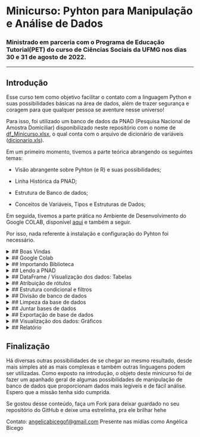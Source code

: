 # Minicurso: Pyhton para Manipulação e Análise de Dados

### Ministrado em parceria com o Programa de Educação Tutorial(PET) do curso de Ciências Sociais da UFMG nos dias 30 e 31 de agosto de 2022.

---

## Introdução

Esse curso tem como objetivo facilitar o contato com a linguagem Python e suas possibilidades básicas na área de dados, além de trazer segurança e coragem para que qualquer pessoa se aventure nesse universo!

Para isso, foi utilizado um banco de dados da PNAD (Pesquisa Nacional de Amostra Domiciliar) disponibilizado neste repositório com o nome de [df_Minicurso.xlsx](../df_Minicurso.xlsx), o qual conta com o arquivo de dicionário de variáveis ([dicionario.xls](../dicionario_PNADC_microdados_trimestre4_20220224.xls)).

Em um primeiro momento, tivemos a parte teórica abrangendo os seguintes temas:

* Visão abrangente sobre Pyhton (e R) e suas possibilidades;

* Linha Histórica da PNAD;

* Estrutura de Banco de dados;

* Conceitos de Variáveis, Tipos e Estruturas de Dados;

Em seguida, tivemos a parte prática no Ambiente de Desenvolvimento do Google COLAB, disponível [aqui](https://colab.research.google.com/drive/1M88teWhAczc3CSpxYitFmRuNU6wB9iFP#scrollTo=3pkH1Qm8BySv) e também a seguir. 

Por isso, nada referente à instalação e configuração do Pyhton foi necessário.

</details>

<details><summary open>## Boas Vindas</summary>

Para dar boa sorte nesse processos e testar nosso ambiente de programação, vamos imprimir "Olá, Mundo!" na nossa tela.

```
print('Olá, Mundo!')
```

</details>

<details><summary open>## Google Colab</summary>

O Colaboratory ou “Colab” é um produto do Google Research, que permite que qualquer pessoa escreva e execute código Python arbitrário pelo navegador. Não requer nenhuma configuração e é sem custo financeiro.

* Seu Notebook

Você pode criar um notebook (livro de código) em Arquivos > Novo notebook para acompanhar o curso, testar seus códigos e fazer anotações OU fazer uma cópia desse  em Arquivos> Salvar uma Cópia, assim você terá acesso à esse arquivo no seu drive...


* Upload de Arquivos


O Google Colab não consegue ler um arquivo que está no nosso computador, por isso é importante colocar esse arquivo aqui dentro do nosso notebook todas as vezes que formos utilizá-los. Esse arquivo será excluído automaticamente após o encerramento do ambiente de excecução.

Para isso, clicar na pasta no canto esquerdo "Arquivos". Em seguida, clicar no primeiro item para fazer upload do arquivo que está no computador, encontrá-lo e clicar em Abrir, conforme a imagem:

<img src="https://github.com/abicego/Minicurso_Python/blob/master/images/colab_arquivos.jpg">

</details>

<details><summary open>## Importando Biblioteca</summary>

Neste primeiro momento, importaremos apenas a Biblioteca [PANDAS](https://pandas.pydata.org/) (com o "apelido" de pd), que é utilizada para manipulação e análise de dados, escrita em Python.

Obs: Biblioteca pode ser entendido como um conjunto de funções/ vários códigos que já foram escritos e estão disponíveis para serem usadas por qualquer pessoa ao utilizar essa linguagem

```
import pandas as pd
```

</details>

<details><summary open>## Lendo a PNAD</summary>

Agora, utilizamos uma função da biblioteca pandas para importar nosso arquivo de dados para esse ambiente

* Caso estivessemos usando Microdados:

1. Para abrir o arquivo usei a função read_fwf, porque ela "lê uma tabela de linhas formatadas de largura fixa no DataFrame" (há varias funções p/ diferentes a extensão: excel, csv, stata)

2. Já que a base de dados original não possui o separador de colunas enquanto delimitador (exemplo: " ; |), usei a propriedade width (largura) da função read_fwf para colocar as infos da coluna "Tamanho" (disponibilizadas no arquivo Dicionário da PNAD).
Ela tem que ser definida antes da função, para que consiga ser lida

3. O df original não possui um cabeçalho com o nome de cada coluna, por isso, defini o nome das colunas com o atributo .columns

```
width_df = [copiar e colar aqui a sequência numérica da coluna "Tamanho" presente no dicionário, exemplo: 4, 1, 2, 2, 2, 9, 7, ...]
df = pd.read_fwf('C:/Users/seucaminho/Arquivo.txt', header=None, dtype=str, widths=width_df)
df.columns = [copiar e colar aqui a sequência numérica da coluna "Código da variável" presente no dicionário, exemplo: 'Ano', 'Trimestre', 'Capital', 'RM_RIDE', 'UPA', ... ]
```

* Nosso arquivo (neste ambiente):

1. Fazer Upload do Arquivo no google Colab conforme descrito
2. Copiar Caminho deste arquivo
3. Usar a função pd.read_excel ler nossa base de dados


```
df_pnad = pd.read_excel('/content/df_Minicurso.xlsx')
```


Criar uma cópia do dataframe original, para garantir a integridade caso algo aconteça: ˋdf=df_pnadˋ

</details>

<details><summary open>## DataFrame / Visualização dos dados: Tabelas</summary>

Para fins didáticos, aqui o DataFrame pode ser ententido apenas como o banco de dados em si. 

Essa seção é dedicada para códigos que trazem uma visão mais ampla ou até mesmo individual de cada coluna, para analisarmos se ele foi lido corretamente, também tirar frequência das variáveis; fazer cruzamentos; agrupar colunas para melhorar a visualização....

Código para ver as 5 primeiras linhas do Dataframe (pode colocar numero no parenteses para aumentar a quantidade de linhas): `df_pnad.head()ˋ

Quantidade de linhas: `len(df)`

Quantidade de linhas e colunas: `df.shape`

Nome das colunas: `df.columns`

Banco de dados, de acordo com ascendência (ou não) em determinada coluna 

```
df.sort_values('V2010', ascending=True).head(20)
df.sort_values('V2010', ascending=False).head(20)
```

Visualização de duas (ou +) colunas, lado a lado

```
df[['V2007','V2010']]
df[['V2007','V2010']].head()
```

Ver a distribuição de acordo com determinada condição

```
df[df['V2005']==8][['UF',V2007','V2010']]
```

Cruzar 2 variáveis

```
pd.crosstab(index=df['V2007'], columns=df['V2010'])
```

Cruzar 3 variáveis

```
pd.crosstab(df['V2005'], [(df['V2007']), df['V2010']], rownames=['Condição'], colnames=['sexo', 'cor'])
```

Cruzar 3 variáveis de acordo com determinadas condições

```
pd.crosstab(df['V2005']=='8', [(df['V2007']=='01'), df['V2010']], rownames=['Condição'], colnames=['sexo', 'cor'])
```

Contagem de casos de determinada coluna de acordo com a categoria

```
df['V2007'].value_counts()
```

Agrupamento de casos por atributo e a média de outra caracteristica

```
df.groupby('V2007')['V2009'].mean()
```

Panorama geral da estatística descritiva do dataframe

```
df.describe()
```

Panorama geral estatística descritiva de uma coluna ou mais colunas

```
df_final[['V2009', 'VD4019']].describe()
```

</details>

<details><summary open>## Atribuição de rótulos</summary>

Aqui, veremos como alterar o nome das colunas e o rotulos dos dados. Vale ressaltar que quando um dado é do tipo string, este deve estar entre aspas (duplas ou simples), já se for numérico, tem que ser informado sem as aspas.

Relembrando nome das colunas: `df_pnad.columns`

Renomear Colunas

```
df=df.rename(columns={
      'V1022': 'Situação_do_domicílio',
      'V2005': 'Condição_no_domicílio',
      'V2007': 'Sexo',
      'V2009': 'Idade_do_morador',
      'V2010': 'Cor_ou_raça',
      'V3001': 'Sabe_ler_escrever',
      'V3009A': 'Curso_mais_elevado_que_frequentou',
      'V3014': 'Concluiu_este_curso',
      'V4001': 'Trabalhou_remunerado_dinheiro',
      'V4009': 'Quantos_trabalhos',
      'S01021': 'Quantos_moradores_celular',
      'S01022': 'Domicílio_telefone_fixo',
      'S01029': 'Algum_morador_acesso_internet',
      'S07009': 'Quem_foi_o_informante_deste_módulo',
      'VD3004': 'Nível_de_instrução_mais_elevado_alcançado',
      'VD3005': 'Anos_de_estudo',
      'VD4001' : 'Condição_em_relação_à_força_de_trabalho',
      'VD4002' : 'Condição_de_ocupação',
      'VD4007' : 'Posição_na_ocupação_no_trabalho',
      'VD4013' : 'Faixa_das_horas_trabalhadas',
      'VD4019' : 'Rendimento_mensal',
      'VD4031' : 'Horas_trabalhadas_semana',
      'VD4036' : 'Faixa_horas_trabalhadas_semana',
      'VDI5012' : 'Faixa_de_rendimento_domiciliar_per_capita'
})
```

Analisar a alteração dos nomes das colunas: `df.columns`

Renomear Atributos

```
df=df.replace({ 
      'Situação_do_domicílio' : {1:'Urbana',2:'Rural'},
      'Condição_no_domicílio' : {7 : 'Genro ou nora', 8 : 'Pai, mãe, padrasto ou madrasta', 9 : 'Sogro(a)'},
      'Sexo' : {1:'Homem',2:'Mulher'},
      'Cor_ou_raça' : {1:  'Branca', 2: 'Preta', 3: 'Amarela', 4: 'Parda', 5: 'Indígena', 9: 'Ignorado'},
      'Sabe_ler_escrever' : {1:'Sim',2:'Não'},
      'Curso_mais_elevado_que_frequentou' : {1: 'Creche (disponível apenas no questionário anual de educação)', 2: 'Pré-escola', 3: 'Classe de alfabetização - CA', 4: 'Alfabetização de jovens e adultos', 5: 'Antigo primário (elementar)', 6: 'Antigo ginásio (médio 1º ciclo)', 7: 'Regular do ensino fundamental ou do 1º grau', 8: 'Educação de jovens e adultos (EJA) ou supletivo do 1º grau', 9: 'Antigo científico, clássico, etc. (médio 2º ciclo)',10: 'Regular do ensino médio ou do 2º grau',11: 'Educação de jovens e adultos (EJA) ou supletivo do 2º grau',12: 'Superior - graduação',13: 'Especialização de nível superior',14: 'Mestrado',15: 'Doutorado'},
      'Concluiu_este_curso' : {1:'Sim',2:'Não'},
      'Trabalhou_remunerado_dinheiro' : {1:'Sim',2:'Não'},
      'Quantos_trabalhos' : {1:'Um', 2:'Dois', 3 : 'Três ou mais'},
      'Domicílio_telefone_fixo' : {1:'Sim',2:'Não'},
      'Algum_morador_acesso_internet' : {1:'Sim',2:'Não'},
      'Nível_de_instrução_mais_elevado_alcançado' : {1: 'Sem instrução e menos de 1 ano de estudo',2: 'Fundamental incompleto ou equivalente',3: 'Fundamental completo ou equivalente',4: 'Médio incompleto ou equivalente',5: 'Médio completo ou equivalente',6: 'Superior incompleto ou equivalente',7: 'Superior completo'},
      'Condição_em_relação_à_força_de_trabalho': {1: 'Pessoas na força de trabalho',2: 'Pessoas fora da força de trabalho'},
      'Condição_de_ocupação': {1: 'Pessoas ocupadas',2: 'Pessoas desocupadas'},
      'Posição_na_ocupação_no_trabalho' : {1: 'Empregado (inclusive trabalhador doméstico)',2: 'Empregador',3: 'Conta própria',4: 'Trabalhador familiar auxiliar'},
      'Faixa_horas_trabalhadas_semana' : {1: 'Até 14 horas', 2: '15 a 39 horas', 3: '40 a 44 horas',4: '45 a 48 horas', 5: '49 horas ou mais'},
      'Faixa_de_rendimento_domiciliar_per_capita' : {1: 'Até ¼ salário mínimo', 2: 'Mais de ¼ até ½ salário mínimo', 3: 'Mais de ½ até 1 salário mínimo', 4: 'Mais de 1 até 2 salários mínimos',5: 'Mais de 2  até 3 salários mínimos',6: 'Mais de 3 até 5 salários mínimos',7: 'Mais de 5 salários mínimos',9: 'Ignorado'},
})
```

Analisar a alteração dos nomes dos atributos: `df['Sexo'].value_counts()`

Comando para ver o tipo de dados de cada coluna: `df.dtypes`

</details>

<details><summary open>## Estrutura condicional e filtros</summary>

Criar uma variável de filtro baseada em condições, por exemplo: Se na coluna X o valor for igual a 1 e na Y for igual a 2, a variável de nome Filtro marcará Verdade (True), se não, Falso.

Criar nova variável de acordo com outras instruções (Retorna true ou false)

```
df['Filtro'] = ((df['UF'] == 31) & (df['Condição_no_domicílio'] == 'Pai, mãe, padrasto ou madrasta') & ((df['Idade_do_morador'] >= 18) & (df['Idade_do_morador'] <= 80)))
```

Verificar se a nova coluna consta na lista: `df.columns`

Ver a distribuição da Filtro, por coluna

```
df[df['Filtro']==True][['Filtro','UF','Condição_no_domicílio', 'Idade_do_morador']]
```

Fazer Agrupamento utilizando o método [.loc](https://pandas.pydata.org/docs/reference/api/pandas.DataFrame.loc.html). É mais utilizado para definir rapidamente instruções lógicas simples em poucas linhas quando a condição tiver um resultado binário (tanto verdadeiro quanto falso).

```
df.loc[(df['Idade_do_morador'] >=18 ) & (df['Idade_do_morador'] <=20),  'Faixa_Etaria'] = '18 a 20 anos'
df.loc[(df['Idade_do_morador'] >=21 ) & (df['Idade_do_morador'] <=30),  'Faixa_Etaria'] = '21 a 30 anos'
df.loc[(df['Idade_do_morador'] >=31 ) & (df['Idade_do_morador'] <=40),  'Faixa_Etaria'] = '31 a 40 anos'
df.loc[(df['Idade_do_morador'] >=41 ) & (df['Idade_do_morador'] <=50),  'Faixa_Etaria'] = '41 a 50 anos'
df.loc[(df['Idade_do_morador'] >=51 ) & (df['Idade_do_morador'] <=60),  'Faixa_Etaria'] = '51 a 60 anos'
df.loc[df['Idade_do_morador'] >= 61,  'Faixa_Etaria'] = '61 anos ou mais'
```

Ver a distribuição da coluna Filtro em relação às outras coluna

```
df[df['Filtro']==True][['Idade_do_morador','Faixa_Etaria']]
```

Frequência/ Contagem da Coluna com rótulos ascendentes

```
df['Faixa_Etaria'].value_counts(ascending=True)
```

</details>

<details><summary open>## Divisão de banco de dados</summary>

"Criar" um novo banco de dados baseado na coluna Filtro

Filtrar DataFrame com base em condição da coluna e salvar em um nome DataFrame

```
df_filter = df.loc[df['Filtro'] == True]
```

Analisar o shape do banco: `df_filter.shape`

</details>

<details><summary open>## Limpeza da base de dados</summary>

Limpar a base de dados consiste em apagar colunas ou casos não desejados.

Apagar Colunas e salvar outro DataFrame

```
df_filter1 = df_filter.drop(['Ano', 'Trimestre', 'UF', 'Capital', 'RM_RIDE',
                'Sabe_ler_escrever', 'Curso_mais_elevado_que_frequentou', 'Concluiu_este_curso',
                'Domicílio_telefone_fixo','Quem_foi_o_informante_deste_módulo',
                'Anos_de_estudo', 'Faixa_horas_trabalhadas_semana'], axis=1)
```

Escolher Colunas e salvá-las em outro DataFrame

```
df_filter2=df_filter[['Ano', 'Trimestre', 'UF', 'Capital', 'RM_RIDE',
                'Sabe_ler_escrever', 'Curso_mais_elevado_que_frequentou', 'Concluiu_este_curso',
                'Domicílio_telefone_fixo','Quem_foi_o_informante_deste_módulo',
                'Anos_de_estudo', 'Faixa_horas_trabalhadas_semana']]
```

Mostrar missing values no banco de dados (Se na/null = True) : `df_filter1.isna()`

Loop para mostrar a quantidade de null por coluna

```
for i in df_filter1:
    print(i,df_filter1[i].isna().sum())
```

Trocar missings values por outro numero

```
df_filter1['Quantos_trabalhos'] = df_filter1['Quantos_trabalhos'].fillna(0)
```

Fazer cópia do DataFrame para fazer teste de apagar linhas: `dfteste = df_filter1`

Apagar uma linha de acordo com vazio na coluna

```
dfteste = dfteste[dfteste['Rendimento_mensal'].notna()]
```

</details>

<details><summary open>## Juntar bases de dados</summary>

Juntar / Agrupar bancos de dados, funções disponíveis: [.concat()](https://pandas.pydata.org/docs/reference/api/pandas.concat.html); [.join()](https://pandas.pydata.org/docs/reference/api/pandas.DataFrame.join.html) e  [.merge()](https://pandas.pydata.org/docs/reference/api/pandas.DataFrame.merge.html)

Juntar Bancos Filter 1 e 2 baseado na coluna index (comum entre os dois) 

```
df_concat = pd.concat([df_filter1, df_filter2], axis=1)
```

Analisar shpe do banco: `df_concat.shape`

</details>

<details><summary open>## Exportação de base de dados</summary>

A qualquer momento é possível salvar/ exportar o banco de dados para uso posterior e em praticamente qualquer formato/ extensão (excel, csv, txt). O que muda é a função do pandas utilizada

Definir colunas que ficam / ordem

```
df_final=df_filter1[['Sexo', 'Idade_do_morador', 'Faixa_Etaria', 'Cor_ou_raça',
  'Faixa_de_rendimento_domiciliar_per_capita','Situação_do_domicílio',
  'Quantos_moradores_celular', 'Algum_morador_acesso_internet',
  'Nível_de_instrução_mais_elevado_alcançado',
  'Trabalhou_remunerado_dinheiro','Quantos_trabalhos',
  'Condição_em_relação_à_força_de_trabalho', 'Condição_de_ocupação',
  'Posição_na_ocupação_no_trabalho', 'Faixa_das_horas_trabalhadas',
  'Rendimento_mensal', 'Horas_trabalhadas_semana']]
```

Exportar Base de dados em tabela do excel **JUPYTER**


```
df_filter.to_excel('C:/[caminho]/[arquivo].xlsx', index=False, sheet_name='base') 

```

Exportar Base de dados em tabela do excel **COLAB**

```
from google.colab import files

df_final.to_excel('df_FINAL_Minicurso.xlsx')
files.download('df_FINAL_Minicurso.xlsx', index=False)
```

</details>

<details><summary open>## Visualização dos dados: Gráficos</summary>

Para gerar gráficos, é necessário importar as bibliotecas: [Seaborn](https://seaborn.pydata.org/index.html) e 
[Matplotlib](https://https://matplotlib.org/stable/api/_as_gen/matplotlib.pyplot.html). Vale ressaltar que é possível ajustar praticamente todos os aspectos visuais conforme consta nas respectivas documentações.

Obs: Para salvar os gráficos gerados como imagem (da extensão que preferir), o trecho de código é: fig.savefig('Nome do Arquivo.jpg'). Após esse processo, essa figura constará nos arquivos do colab e então basta clicar nos três pontinhos laterais e Fazer Download.

Importar bibliotecas

```
import matplotlib.pyplot as plt
import seaborn as sns
```

Relembrar colunas: `df_final.columns`


Plotar histograma do Matplotlib SEM formatação da distribuição por Sexo

```
plt.hist(df_final['Sexo'], 3)
plt.show()
```

Plotar histograma do Matplotlib COM formatação da distribuição por Sexo e salvá-lo

```
plt.title('Distribuição por Sexo', fontsize=12)
plt.xlabel('Sexo', fontsize=10)
plt.ylabel('Frequência Absoluta', fontsize=10)
plt.tick_params(labelsize=8)
plt.hist(df_final['Sexo'], 3, rwidth=0.9, color='#6fa8c7', alpha=0.7, edgecolor='black')
plt.savefig("Imagem5 - Distribuição Sexo.jpg")
plt.show()
```

Plotar Normal do Seaborn SEM formatação da distribuição por Idade

```
sns.distplot(df_final['Idade_do_morador'])

```

Plotar histograma do Seaborn SEM formatação da distribuição por Sexo e salvá-lo

```
sns.histplot(df_final['Sexo'])
fig = hist.get_figure()
fig.savefig('Imagem2 - Distribuição Sexo.png')
```

Plotar barplot do Seaborn COM formatação da distribuição de Cor/Raça por Sexo e salvá-lo (para as cores: usar atributo palette ou comando `sns.set_theme(style="darkgrid")´)

```
brplt = sns.barplot(x="Cor_ou_raça", y="Idade_do_morador", data=df_final,  palette="Greens_d");
fig = brplt.get_figure()
fig.savefig('Imagem2 - Distribuição Sexo.png')
```

Ver o tipo dos dados de cada coluna para avaliar adequação do gráfico: `df_pnad.dtypes`

Plotar boxplot do Seaborn COM formatação da distribuição de Condição de ocupação por Idade e salvá-lo

```
sns.set_theme(style="darkgrid")
boxplt = sns.boxplot(x ='Condição_de_ocupação', y ='Idade_do_morador', data = df)
fig = boxplt.get_figure()
fig.savefig('Imagem5 - Horas Trabalhadas vs Rendimento Mensal Sexo.jpg')
plt.show(boxplt)
```


Plotar scatterplot do Seaborn COM formatação da Distribuição de Horas trabalhadas por Rendimento Mensal e salvá-lo

```
scatt = sns.scatterplot(data=df_final, x='Horas_trabalhadas_semana', y='Rendimento_mensal', hue='Sexo', palette=['black', 'red'])
fig = scatt.get_figure()
fig.savefig('Imagem5 - Horas Trabalhadas vs Rendimento Mensal Sexo.jpg')
plt.show(scatt)
```

Plotar scatterplot do Seaborn COM formatação de elementos individuais da Distribuição de Horas trabalhadas por Rendimento Mensal e salvá-lo

```
scatt = sns.scatterplot(data=df_final, x='Horas_trabalhadas_semana', y='Rendimento_mensal', hue='Sexo', palette=['black', 'red'])
plt.title('Distribuição de Horas trabalhadas por Rendimento Mensal', fontsize=12)
plt.xlabel('Horas trabalhadas da semana', fontsize=10)
plt.ylabel('Rendimento Mensal', fontsize=10)
plt.tick_params(axis='both', which='major', labelsize=14)
fig = scatt.get_figure()
fig.savefig('Imagem6 - Horas Trabalhadas vs Rendimento Mensal Sexo.jpg')
plt.show(scatt)
```

</details>

<details><summary open>## Relatório</summary>

Já vimos como salvar os gráficos como imagem, agora, para salvar todo esse notebook (de extensão .ipynb), incluindo tópicos, textos, códigos e outputs (TUDO que aparece nele) em PDF, seguir o seguinte passo:

1. Clicar em Arquivos > Fazer Download > Fazer o download do .ipynb

2. Importar/ Fazer Upload desse arquivo para esse ambiente (conforme fizemos com a base de dados)

3. Rodar os trechos de código a seguir:

Fazer instalação de um pacote chamado Texlive, necessário nesse processo (duração de 60 segundos)

```
!sudo apt-get install texlive-xetex texlive-fonts-recommended texlive-plain-generic
```

```
!jupyter nbconvert --to pdf /content/KNN.ipynb
```

</details>

## Finalização

Há diversas outras possibilidades de se chegar ao mesmo resultado, desde mais simples até as mais complexas e também outras linguagens podem ser utilizadas. Como exposto na introdução, o objeto deste minicurso foi de fazer um apanhado geral de algumas possibilidades de manipulação de banco de dados que proporcionam dados mais legíveis e de fácil análise. Espero que a missão tenha sido cumprida.

Se gostou desse conteúdo, faça um Fork para deixar guardado no seu repositório do GitHub e deixe uma estrelinha, pra ele brilhar hehe

Contato:
angelicabicegof@gmail.com
Presente nas mídias como Angélica Bicego